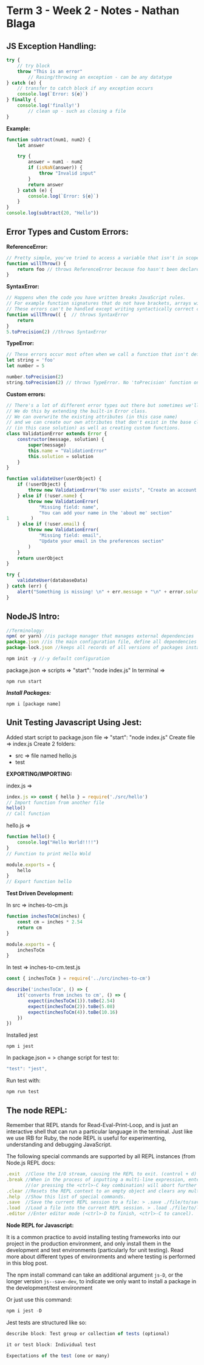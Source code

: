 # **Term 3 - Week 2 - Notes - Nathan Blaga**
## **JS Exception Handling:**
```js
try {
    // try block
    throw "This is an error"
        // Rasing/throwing an exception - can be any datatype
} catch (e) {
    // transfer to catch block if any exception occurs 
    console.log(`Error: ${e}`)
} finally {
    console.log('finally!')
        // clean up - such as closing a file
}
```
**Example:**

```js
function subtract(num1, num2) {
    let answer

    try {
        answer = num1 - num2
        if (isNaN(answer)) {
            throw "Invalid input"
        }
        return answer
    } catch (e) {
        console.log(`Error: ${e}`)
    }
}
console.log(subtract(20, "Hello"))
```
## **Error Types and Custom Errors:**
**ReferenceError:**

```js
// Pretty simple, you've tried to access a variable that isn't in scope or hasn't been defined yet.
function willThrow() {
    return foo // throws ReferenceError because foo hasn't been declared yet
}
```
**SyntaxError:**
```js
// Happens when the code you have written breaks JavaScript rules. 
// For example function signatures that do not have brackets, arrays without comma separated values etc. 
// These errors can't be handled except writing syntactically correct code.
function willThrow(( {  // throws SyntaxError 
    return
}
5.toPrecision(2) //throws SyntaxError
```
**TypeError:**
```js
// These errors occur most often when we call a function that isn't defined for that object type.
let string = 'foo'
let number = 5

number.toPrecision(2)
string.toPrecision(2) // throws TypeError. No 'toPrecision' function on a string
```
**Custom errors:**
```js
// There's a lot of different error types out there but sometimes we'll want to create our own custom errors. 
// We do this by extending the built-in Error class.
// We can overwrite the existing attributes (in this case name) 
// and we can create our own attributes that don't exist in the base class 
// (in this case solution) as well as creating custom functions.
class ValidationError extends Error {
    constructor(message, solution) {
        super(message)
        this.name = "ValidationError"
        this.solution = solution
    }
}

function validateUser(userObject) {
    if (!userObject) {
        throw new ValidationError("No user exists", "Create an account before moving on")
    } else if (!user.name) {
        throw new ValidationError(
            "Missing field: name", 
            "You can add your name in the 'about me' section"  
1        )
    } else if (!user.email) {
        throw new ValidationError(
            "Missing field: email", 
            "Update your email in the preferences section"
        )
    }
    return userObject
}

try {
    validateUser(databaseData)
} catch (err) {
    alert("Something is missing! \n" + err.message + "\n" + error.solution)
}
```
## **NodeJS Intro:**
```js
//Terminology:
npm( or yarn) //is package manager that manages external dependencies
package.json //is the main configuration file, define all dependencies and entry point scripts
package-lock.json //keeps all records of all versions of packages installed
```
```js
npm init -y //-y default configuration
```
package.json => scripts =>     "start": "node index.js"
In terminal =>

```t
npm run start
```
***Install Packages:***
```t
npm i [package name]
```
## **Unit Testing Javascript Using Jest:**
Added start script to package.json file
=>  "start": "node index.js"
Create file => index.js 
Create 2 folders:
- src => file named hello.js
- test

**EXPORTING/IMPORTING:**

index.js =>
```js
index.js => const { hello } = require('./src/hello')
// Import function from another file
hello()
// Call function
```

hello.js =>
```js
function hello() {
    console.log("Hello World!!!!")
}
// Function to print Hello Wold

module.exports = {
    hello
}
// Export function hello
```
**Test Driven Development:**

In src => inches-to-cm.js

```js
function inchesToCm(inches) {
    const cm = inches * 2.54
    return cm
}

module.exports = {
    inchesToCm
}
```

In test => inches-to-cm.test.js

```js
const { inchesToCm } = require('../src/inches-to-cm')

describe('inchesToCm', () => {
    it('converts from inches to cm', () => {
        expect(inchesToCm(1)).toBe(2.54)
        expect(inchesToCm(2)).toBe(5.08)
        expect(inchesToCm(4)).toBe(10.16)
    })
})
```
Installed jest
```t
npm i jest
```
In package.json = > change script for test to:
```js
"test": "jest",
```
Run test with:

```t
npm run test
```
## **The node REPL:**

Remember that REPL stands for Read-Eval-Print-Loop, and is just an interactive shell that can run a particular language in the terminal. 
Just like we use IRB for Ruby, the node REPL is useful for experimenting, understanding and debugging JavaScript.

The following special commands are supported by all REPL instances (from Node.js REPL docs:

```js
.exit  //Close the I/O stream, causing the REPL to exit. (control + d)
.break //When in the process of inputting a multi-line expression, entering the .break command
       //(or pressing the <ctrl>-C key combination) will abort further input or processing of that expression.
.clear //Resets the REPL context to an empty object and clears any multi-line expression currently being input.
.help  //Show this list of special commands.
.save  //Save the current REPL session to a file: > .save ./file/to/save.js
.load  //Load a file into the current REPL session. > .load ./file/to/load.js
.editor //Enter editor mode (<ctrl>-D to finish, <ctrl>-C to cancel).
```

**Node REPL for Javascript:**

It is a common practice to avoid installing testing frameworks into our project in the production environment, and only install them in the development and test environments (particularly for unit testing). Read more about different types of environments and where testing is performed in this blog post.

The npm install command can take an additional argument ```js-D```, or the longer version ```js--save-dev```, to indicate we only want to install a package in the development/test environment

Or just use this command:
```js
npm i jest -D
```
Jest tests are structured like so:
```js
describe block: Test group or collection of tests (optional)

it or test block: Individual test

Expectations of the test (one or many)
```